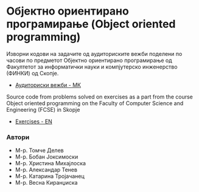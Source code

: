 # Објектно ориентирано програмирање (Object oriented programming)

Изворни кодови на задачите од аудиториските вежби поделени по часови 
по предметот Објектно ориентирано програмирање од Факултетот за информатички науки и компјутерско инженерство (ФИНКИ) од Скопје.

* [Аудиториски вежби - МК](https://finki-mk.github.io/OOP/html5/index.html)

Source code from problems solved on exercises as a part from the course
Object oriented programming on the Faculty of Computer Science and Engineering 
(FCSE) in Skopje

* [Exercises - EN](https://finki-mk.github.io/OOP/html5/index_en.html)

### Автори 

- М-р. Томче Делев
- М-р. Бобан Јоксимоски
- М-р. Христина Михајлоска
- М-р. Александар Тенев
- М-р. Катарина Тројачанец
- М-р. Весна Киранџиска
